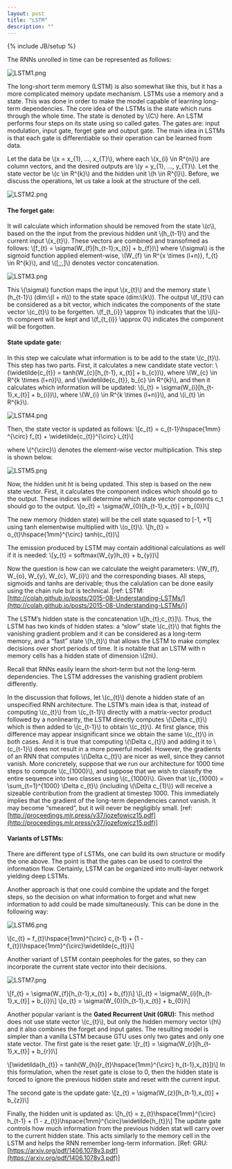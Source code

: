 ```yaml
---
layout: post
title: "LSTM"
description: ""
---
```

{% include JB/setup %}

The RNNs unrolled in time can be represented as follows:

![LSTM1.png](./images/LSTM1.png)

The long-short term memory (LSTM) is also somewhat like this, but it has a more complicated  memory update mechanism. LSTMs use a memory and a state. This was done in order to make the model capable of learning long-term dependencies. The core idea of the LSTMs is the state which runs through the whole time. The state is denoted by \\(C\\) here. An LSTM performs four steps on its state using so called gates. The gates are: input modulation, input gate, forget gate and output gate. The main idea in LSTMs is that each gate is differentiable so their operation can be learned from data.

Let the data be \\(x = x_{1}, ..., x_{T}\\), where each \\(x_{i} \in R^{n}\\) are column vectors, and the desired outputs are \\(y = y_{1}, ..., y_{T}\\).
Let the state vector be \\(c \in R^{k}\\) and the hidden unit \\(h \in R^{l}\\). Before, we discuss the operations, let us take a look at the structure of the cell.

![LSTM2.png](./images/LSTM2.png)

#### The forget gate:

It will calculate which information should be removed from the state \\(c\\), based on the the input from the previous hidden unit \\(h_{t-1}\\) and the current input \\(x_{t}\\). These vectors are combined and transofmed as follows:
\\[f_{t} = \sigma(W_{f}[h_{t-1};x_{t}] + b_{f})\\]
where \\(\sigma\\) is the sigmoid function applied element-wise, \\(W_{f} \in R^{x \times (l+n)}, f_{t} \in R^{k}\\), and \\([,;,]\\) denotes vector concatenation.

![LSTM3.png](./images/LSTM3.png)

This \\(\sigma\\) function maps the input \\(x_{t}\\) and the memory state \\(h_{t-1}\\) (dim:\\(l + n\\)) to the state space (dim:\\(k\\)). The output \\(f_{t}\\) can be considered as a bit vector, which indicates the components of the state vector \\(c_{t}\\) to be forgetten. \\(f_{t_{i}} \approx 1\\) indicates that the \\(i\\)-th compnent will be kept and  \\(f_{t_{i}} \approx 0\\) indicates the component will be forgotten. 

#### State update gate:

In this step we calculate what information is to be add to the state \\(c_{t}\\). This step has two parts. First, it calculates a new candidate state vector: \\(\widetilde{c_{t}} = tanh(W_{c}[h_{t-1}, x_{t}] + b_{c})\\), where \\(W_{c} \in R^{k \times (l+n)}\\), and \\(\widetilde{c_{t}}, b_{c} \in R^{k}\\), and then it calculates which information will be updated: \\(i_{t} = \sigma(W_{i}[h_{t-1},x_{t}] + b_{i})\\), where \\(W_{i} \in R^{k \times (l+n)}\\), and \\(i_{t} \in R^{k}\\).

![LSTM4.png](./images/LSTM4.png)

Then, the state vector is updated as follows:
\\[c_{t} = c_{t-1}\hspace{1mm} ^{\circ} f_{t} + \widetilde{c_{t}}^{\circ} i_{t}\\]

where \\(^{\circ}\\) denotes the element-wise vector multiplication. This step is shown below.

![LSTM5.png](./images/LSTM5.png)

Now, the hidden unit ht  is being updated. This step is based on the new state vector. First, it calculates the component indices which should go to the output. These indices will determine which state vector components c_t  should go to the output.
\\[o_{t} = \sigma(W_{0}[h_{t-1},x_{t}] + b_{0})\\]

The new memory (hidden state) will be the cell state squased to [-1, +1] using tanh elementwise multiplied with \\(o_{t}\\).
\\[h_{t} = o_{t}\hspace{1mm}^{\circ} tanh(c_{t})\\]

The emission produced by LSTM may contain additional calculations as well if it is needed:
\\[y_{t} = softmax(W_{y}h_{t} + b_{y})\\]

Now the question is how can we calculate the weight parameters:
\\(W_{f}, W_{o}, W_{y}, W_{c}, W_{i}\\) and the corresponding biases. All steps, sigmoids and tanhs are derivable; thus the calulation can be done easily using the chain rule but is technical.
[ref: LSTM: [http://colah.github.io/posts/2015-08-Understanding-LSTMs/](http://colah.github.io/posts/2015-08-Understanding-LSTMs/)]

The LSTM’s hidden state is the concatenation \\([h_{t};c_{t}]\\). Thus, the LSTM has two kinds of hidden states: a “slow” state \\(c_{t}\\) that fights the vanishing gradient problem and it can be considered as a long-term memory, and a “fast” state \\(h_{t}\\) that allows the LSTM to make complex decisions over short periods of time. It is notable that an LSTM with n memory cells has a hidden state of dimension \\(2n\\).

Recall that RNNs easily learn the short-term but not the long-term dependencies. The LSTM addresses the vanishing gradient problem differently.

In the discussion that follows, let \\(c_{t}\\) denote a hidden state of an unspecified RNN architecture. The LSTM’s main idea is that, instead of computing \\(c_{t}\\) from \\(c_{t-1}\\) directly with a matrix-vector product followed by a nonlinearity, the LSTM directly computes \\(\Delta c_{t}\\) which is then added to \\(c_{t-1}\\) to obtain \\(c_{t}\\). At first glance, this difference may appear insignificant since we obtain the same \\(c_{t}\\) in both cases. And it is true that computing \\(\Delta c_{t}\\) and adding it to \\(c_{t-1}\\) does not result in a more powerful model. However, the gradients of an RNN that computes \\(\Delta c_{t}\\) are nicer as well, since they cannot vanish. More concretely, suppose that we run our architecture for 1000 time steps to compute \\(c_{1000}\\), and suppose that we wish to classify the entire sequence into two classes using \\(c_{1000}\\). Given that \\(c_{1000} = \sum_{t=1}^{1000} \Delta c_{t}\\) (including \\(\Delta c_{1}\\)) will receive a sizeable contribution from the gradient at timestep 1000. This immediately implies that the gradient of the long-term dependencies cannot vanish. It may become “smeared”, but it will never be negligibly small.
[ref: [http://proceedings.mlr.press/v37/jozefowicz15.pdf](http://proceedings.mlr.press/v37/jozefowicz15.pdf)]


#### Variants of LSTMs:

There are different type of LSTMs, one can build its own structure or modify the one above. The point is that the gates can be used to control the information flow.
Certainly, LSTM can be organized into multi-layer network yielding deep LSTMs.

Another approach is that one could combine the update and the forget steps, so the decision on what information to forget and what new information to add could be made simultaneously. This can be done in the following way:

![LSTM6.png](./images/LSTM6.png)

\\[c_{t} = f_{t}\hspace{1mm}^{\circ} c_{t-1} + (1 - f_{t})\hspace{1mm}^{\circ}\widetilde{c_{t}}\\]

Another variant of LSTM contain peepholes for the gates, so they can incorporate the current state vector into their decisions.

![LSTM7.png](./images/LSTM7.png)

\\[f_{t} = \sigma(W_{f}[h_{t-1},x_{t}] + b_{f})\\]
\\[i_{t} = \sigma(W_{i}[h_{t-1},x_{t}] + b_{i})\\]
\\[o_{t} = \sigma(W_{0}[h_{t-1},x_{t}] + b_{0})\\]

Another popular variant is the **Gated Recurrent Unit (GRU):**
This method does not use state vector \\(c_{t}\\), but only the hidden memory vector \\(h\\) and it also combines the forget and input gates. The resulting model is simpler than a vanilla LSTM because GTU uses only two gates and only one state vector. 
The first gate is the reset gate:
\\[r_{t} = \sigma(W_{r}[h_{t-1},x_{t}] + b_{r})\\]

\\[\widetilda{h_{t}} = tanh(W_{h}[r_{t}\hspace{1mm}^{\circ} h_{t-1},x_{t}])\\]
In this formulation, when the reset gate is close to 0, then the hidden state is forced to ignore the previous hidden state and reset with the current input.

The second gate is the update gate:
\\[z_{t} = \sigma(W_{z}[h_{t-1},x_{t}] + b_{z})\\]

Finally, the hidden unit is updated as:
\\[h_{t} = z_{t}\hspace{1mm}^{\circ} h_{t-1} + (1 - z_{t})\hspace{1mm}^{\circ}\widetilde{h_{t}}\\]
The update gate controls how much information from the previous hidden stat will carry over to the current hidden state. This acts similarly to the memory cell in the LSTM and helps the RNN remember long-term information. 
[Ref: GRU: [https://arxiv.org/pdf/1406.1078v3.pdf](https://arxiv.org/pdf/1406.1078v3.pdf)]